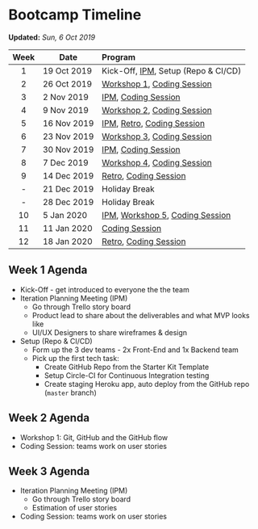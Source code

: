 # Bootcamp Timeline

**Updated:** _Sun, 6 Oct 2019_

| Week | Date        | Program  |
|:----:|-------------|:---------|
| 1    | 19 Oct 2019 | Kick-Off, [IPM][], Setup (Repo & CI/CD) |
| 2    | 26 Oct 2019 | [Workshop 1][workshop], [Coding Session][] |
| 3    | 2 Nov 2019  | [IPM][], [Coding Session][] |
| 4    | 9 Nov 2019  | [Workshop 2][workshop], [Coding Session][] |
| 5    | 16 Nov 2019 | [IPM][], [Retro][], [Coding Session][] |
| 6    | 23 Nov 2019 | [Workshop 3][workshop], [Coding Session][] |
| 7    | 30 Nov 2019 | [IPM][], [Coding Session][] |
| 8    | 7 Dec 2019  | [Workshop 4][workshop], [Coding Session][] |
| 9    | 14 Dec 2019 | [Retro][], [Coding Session][] |
| -    | 21 Dec 2019 | Holiday Break |
| -    | 28 Dec 2019 | Holiday Break |
| 10   | 5 Jan 2020  | [IPM][], [Workshop 5][workshop], [Coding Session][] |
| 11   | 11 Jan 2020 | [Coding Session][] |
| 12   | 18 Jan 2020 | [Retro][], [Coding Session][] |

## Week 1 Agenda

- Kick-Off - get introduced to everyone the the team
- Iteration Planning Meeting (IPM)
    - Go through Trello story board
    - Product lead to share about the deliverables and what MVP looks like
    - UI/UX Designers to share wireframes & design
- Setup (Repo & CI/CD)
    - Form up the 3 dev teams - 2x Front-End and 1x Backend team
    - Pick up the first tech task:
        - Create GitHub Repo from the Starter Kit Template
        - Setup Circle-CI for Continuous Integration testing
        - Create staging Heroku app, auto deploy from the GitHub repo (`master` branch)

## Week 2 Agenda

- Workshop 1: Git, GitHub and the GitHub flow
- Coding Session: teams work on user stories

## Week 3 Agenda

- Iteration Planning Meeting (IPM)
    - Go through Trello story board
    - Estimation of user stories
- Coding Session: teams work on user stories

[IPM]: ./dev_workflow.md#iteration-planning-meeting-ipm "Iteration Planning Meeting"
[Coding Session]: ./dev_workflow.md#coding-sessions "Coding Sessions"
[workshop]: ./dev_workflow.md#level-up-workshop "Level-Up Workshop"
[Retro]: ./dev_workflow.md#retrospective "Retrospective"